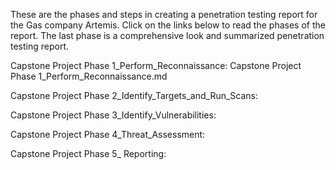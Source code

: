 These are the phases and steps in creating a penetration testing report for the Gas company Artemis. Click on the links below to read the phases of the report. The last phase is a comprehensive look and summarized penetration testing report.

Capstone Project Phase 1_Perform_Reconnaissance: Capstone Project Phase 1_Perform_Reconnaissance.md

Capstone Project Phase 2_Identify_Targets_and_Run_Scans: 

Capstone Project Phase 3_Identify_Vulnerabilities:

Capstone Project Phase 4_Threat_Assessment:

Capstone Project Phase 5_ Reporting:

